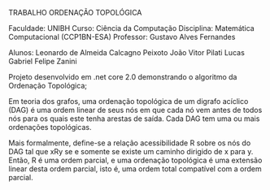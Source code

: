 TRABALHO ORDENAÇÃO TOPOLÓGICA

Faculdade: UNIBH
Curso: Ciência da Computação
Disciplina: Matemática Computacional (CCP1BN-ESA)
Professor: Gustavo Alves Fernandes 

Alunos: Leonardo de Almeida Calcagno Peixoto
        João Vitor Pilati
        Lucas Gabriel
        Felipe Zanini
       

Projeto desenvolvido em .net core 2.0 demonstrando o algoritmo da Ordenação Topológica;

Em teoria dos grafos, uma ordenação topológica de um digrafo acíclico (DAG) é uma ordem linear de seus nós em que cada nó vem antes de todos nós para os quais este tenha arestas de saída. Cada DAG tem uma ou mais ordenações topológicas.

Mais formalmente, define-se a relação acessibilidade R sobre os nós do DAG tal que xRy se e somente se existe um caminho dirigido de x para y. Então, R é uma ordem parcial, e uma ordenação topológica é uma extensão linear desta ordem parcial, isto é, uma ordem total compatível com a ordem parcial.


